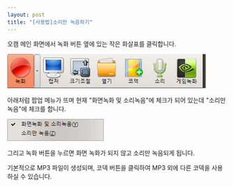 ```yaml
---
layout: post
title: "[사용법]소리만 녹음하기"
---
```


오캠 메인 화면에서 녹화 버튼 옆에 있는 작은 화살표를 클릭합니다.

![](/images/tutorial_3_img_1.png)

아래처럼 팝업 메뉴가 뜨며 현재 "화면녹화 및 소리녹음"에 체크가 되어 있는데 "소리만 녹음"에 체크를 합니다.

![](/images/tutorial_3_img_2.png)

그리고 녹화 버튼을 누르면 화면 녹화가 되지 않고 소리만 녹음되게 됩니다.

기본적으로 MP3 파일이 생성되며, 코덱 버튼을 클릭하여 MP3 외에 다른 코덱을 사용하실 수 있습니다.

